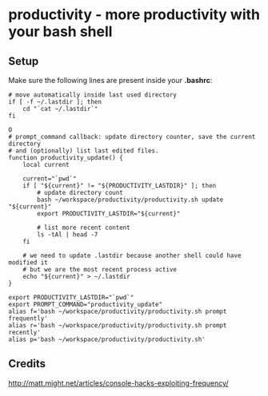 # productivity - more productivity with your bash shell

## Setup

Make sure the following lines are present inside your **.bashrc**:

    # move automatically inside last used directory
    if [ -f ~/.lastdir ]; then
        cd "`cat ~/.lastdir`"
    fi

    O
    # prompt_command callback: update directory counter, save the current directory
    # and (optionally) list last edited files.
    function productivity_update() {
        local current

        current="`pwd`"
        if [ "${current}" != "${PRODUCTIVITY_LASTDIR}" ]; then
            # update directory count
            bash ~/workspace/productivity/productivity.sh update "${current}"
            export PRODUCTIVITY_LASTDIR="${current}"

            # list more recent content
            ls -tAl | head -7
        fi

        # we need to update .lastdir because another shell could have modified it
        # but we are the most recent process active
        echo "${current}" > ~/.lastdir
    }

    export PRODUCTIVITY_LASTDIR="`pwd`"
    export PROMPT_COMMAND="productivity_update"
    alias f='bash ~/workspace/productivity/productivity.sh prompt frequently'
    alias r='bash ~/workspace/productivity/productivity.sh prompt recently'
    alias p='bash ~/workspace/productivity/productivity.sh'

## Credits
http://matt.might.net/articles/console-hacks-exploiting-frequency/

